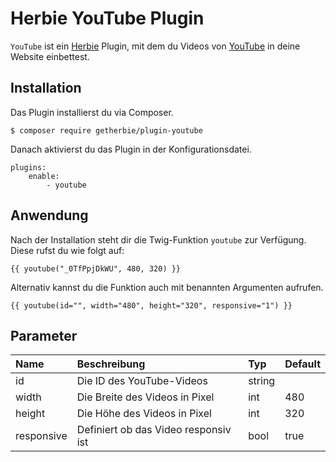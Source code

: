 Herbie YouTube Plugin
=====================

`YouTube` ist ein [Herbie](http://github.com/getherbie/herbie) Plugin, mit dem du Videos von 
[YouTube](http://www.youtube.com) in deine Website einbettest.


Installation
-------------

Das Plugin installierst du via Composer.

	$ composer require getherbie/plugin-youtube

Danach aktivierst du das Plugin in der Konfigurationsdatei.

    plugins:
        enable:
            - youtube


Anwendung
---------

Nach der Installation steht dir die Twig-Funktion `youtube` zur Verfügung. Diese rufst du wie folgt auf:

    {{ youtube("_0TfPpjDkWU", 480, 320) }}

Alternativ kannst du die Funktion auch mit benannten Argumenten aufrufen.

    {{ youtube(id="", width="480", height="320", responsive="1") }}


Parameter
---------

Name        | Beschreibung                          | Typ       | Default
:---------- | :------------------------------------ | :-------- | :------
id          | Die ID des YouTube-Videos             | string    |  
width       | Die Breite des Videos in Pixel        | int       | 480
height      | Die Höhe des Videos in Pixel          | int       | 320
responsive  | Definiert ob das Video responsiv ist  | bool      | true

